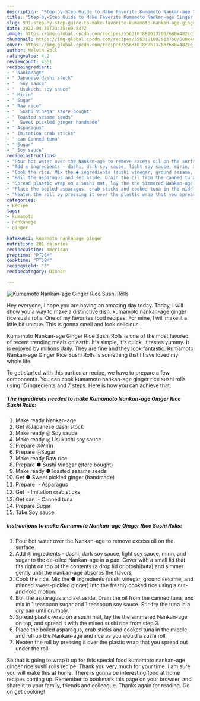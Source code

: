 ```yaml
---
description: "Step-by-Step Guide to Make Favorite Kumamoto Nankan-age Ginger Rice Sushi Rolls"
title: "Step-by-Step Guide to Make Favorite Kumamoto Nankan-age Ginger Rice Sushi Rolls"
slug: 931-step-by-step-guide-to-make-favorite-kumamoto-nankan-age-ginger-rice-sushi-rolls
date: 2022-04-30T23:35:09.847Z
image: https://img-global.cpcdn.com/recipes/5563101882613760/680x482cq70/kumamoto-nankan-age-ginger-rice-sushi-rolls-recipe-main-photo.jpg
thumbnail: https://img-global.cpcdn.com/recipes/5563101882613760/680x482cq70/kumamoto-nankan-age-ginger-rice-sushi-rolls-recipe-main-photo.jpg
cover: https://img-global.cpcdn.com/recipes/5563101882613760/680x482cq70/kumamoto-nankan-age-ginger-rice-sushi-rolls-recipe-main-photo.jpg
author: Melvin Ball
ratingvalue: 4.2
reviewcount: 4561
recipeingredient:
- " Nankanage"
- " Japanese dashi stock"
- "  Soy sauce"
- "  Usukuchi soy sauce"
- " Mirin"
- " Sugar"
- " Raw rice"
- "  Sushi Vinegar store bought"
- " Toasted sesame seeds"
- "  Sweet pickled ginger handmade"
- " Asparagus"
- " Imitation crab sticks"
- " can Canned tuna"
- " Sugar"
- " Soy sauce"
recipeinstructions:
- "Pour hot water over the Nankan-age to remove excess oil on the surface."
- "Add ◎ ingredients - dashi, dark soy sauce, light soy sauce, mirin, and sugar to the de-oiled Nankan-age in a pan. Cover with a small lid that fits right on top of the contents (a drop lid or otoshibuta) and simmer gently until the nankan-age absorbs the flavors."
- "Cook the rice. Mix the ● ingredients (sushi vinegar, ground sesame, and minced sweet-pickled ginger) into the freshly cooked rice using a cut-and-fold motion."
- "Boil the asparagus and set aside. Drain the oil from the canned tuna, and mix in 1 teaspoon sugar and 1 teaspoon soy sauce. Stir-fry the tuna in a dry pan until crumbly."
- "Spread plastic wrap on a sushi mat, lay the the simmered Nankan-age on top, and spread it with the mixed sushi rice from step 3."
- "Place the boiled asparagus, crab sticks and cooked tuna in the middle and roll up the Nankan-age and rice as you would a sushi roll."
- "Neaten the roll by pressing it over the plastic wrap that you spread out under the roll."
categories:
- Recipe
tags:
- kumamoto
- nankanage
- ginger

katakunci: kumamoto nankanage ginger 
nutrition: 201 calories
recipecuisine: American
preptime: "PT26M"
cooktime: "PT39M"
recipeyield: "3"
recipecategory: Dinner

---
```



![Kumamoto Nankan-age Ginger Rice Sushi Rolls](https://img-global.cpcdn.com/recipes/5563101882613760/680x482cq70/kumamoto-nankan-age-ginger-rice-sushi-rolls-recipe-main-photo.jpg)

Hey everyone, I hope you are having an amazing day today. Today, I will show you a way to make a distinctive dish, kumamoto nankan-age ginger rice sushi rolls. One of my favorites food recipes. For mine, I will make it a little bit unique. This is gonna smell and look delicious.



Kumamoto Nankan-age Ginger Rice Sushi Rolls is one of the most favored of recent trending meals on earth. It's simple, it's quick, it tastes yummy. It is enjoyed by millions daily. They are fine and they look fantastic. Kumamoto Nankan-age Ginger Rice Sushi Rolls is something that I have loved my whole life.


To get started with this particular recipe, we have to prepare a few components. You can cook kumamoto nankan-age ginger rice sushi rolls using 15 ingredients and 7 steps. Here is how you can achieve that.

<!--inarticleads1-->

##### The ingredients needed to make Kumamoto Nankan-age Ginger Rice Sushi Rolls:

1. Make ready  Nankan-age
1. Get  ◎Japanese dashi stock
1. Make ready  ◎ Soy sauce
1. Make ready  ◎ Usukuchi soy sauce
1. Prepare  ◎Mirin
1. Prepare  ◎Sugar
1. Make ready  Raw rice
1. Prepare  ● Sushi Vinegar (store bought)
1. Make ready  ●Toasted sesame seeds
1. Get  ● Sweet pickled ginger (handmade)
1. Prepare  ・Asparagus
1. Get  ・Imitation crab sticks
1. Get  can ・Canned tuna
1. Prepare  Sugar
1. Take  Soy sauce




<!--inarticleads2-->

##### Instructions to make Kumamoto Nankan-age Ginger Rice Sushi Rolls:

1. Pour hot water over the Nankan-age to remove excess oil on the surface.
1. Add ◎ ingredients - dashi, dark soy sauce, light soy sauce, mirin, and sugar to the de-oiled Nankan-age in a pan. Cover with a small lid that fits right on top of the contents (a drop lid or otoshibuta) and simmer gently until the nankan-age absorbs the flavors.
1. Cook the rice. Mix the ● ingredients (sushi vinegar, ground sesame, and minced sweet-pickled ginger) into the freshly cooked rice using a cut-and-fold motion.
1. Boil the asparagus and set aside. Drain the oil from the canned tuna, and mix in 1 teaspoon sugar and 1 teaspoon soy sauce. Stir-fry the tuna in a dry pan until crumbly.
1. Spread plastic wrap on a sushi mat, lay the the simmered Nankan-age on top, and spread it with the mixed sushi rice from step 3.
1. Place the boiled asparagus, crab sticks and cooked tuna in the middle and roll up the Nankan-age and rice as you would a sushi roll.
1. Neaten the roll by pressing it over the plastic wrap that you spread out under the roll.




So that is going to wrap it up for this special food kumamoto nankan-age ginger rice sushi rolls recipe. Thank you very much for your time. I am sure you will make this at home. There is gonna be interesting food at home recipes coming up. Remember to bookmark this page on your browser, and share it to your family, friends and colleague. Thanks again for reading. Go on get cooking!
